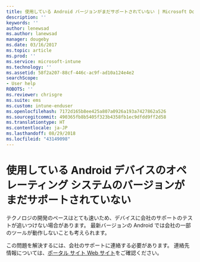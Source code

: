 ```yaml
---
title: 使用している Android バージョンがまだサポートされていない | Microsoft Docs
description: ''
keywords: ''
author: lenewsad
ms.author: lanewsad
manager: dougeby
ms.date: 03/16/2017
ms.topic: article
ms.prod: ''
ms.service: microsoft-intune
ms.technology: ''
ms.assetid: 58f2a207-88cf-446c-ac9f-ad10a124e4e2
searchScope:
- User help
ROBOTS: ''
ms.reviewer: chrisgre
ms.suite: ems
ms.custom: intune-enduser
ms.openlocfilehash: 7172d165b8ee425a807a0926a193a7427862a526
ms.sourcegitcommit: 490365fb8b5405f323b4358fb1ec9dfdd9ff2d58
ms.translationtype: HT
ms.contentlocale: ja-JP
ms.lasthandoff: 08/29/2018
ms.locfileid: "43149098"
---
```

# <a name="your-android-devices-operating-system-version-isnt-yet-supported"></a>使用している Android デバイスのオペレーティング システムのバージョンがまだサポートされていない

テクノロジの開発のペースはとても速いため、デバイスに会社のサポートのテストが追いつけない場合があります。 最新バージョンの Android では会社の一部のツールが動作しないことも考えられます。

この問題を解決するには、会社のサポートに連絡する必要があります。 連絡先情報については、[ポータル サイト Web サイト](https://go.microsoft.com/fwlink/?linkid=2010980)をご確認ください。
